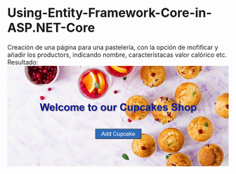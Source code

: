 # Using-Entity-Framework-Core-in-ASP.NET-Core

Creación de una página para una pastelería, con la opción de mofificar y añadir los productors, indicando nombre, característacas valor calórico etc.  
Resultado:   
![imagen](img1.png)
